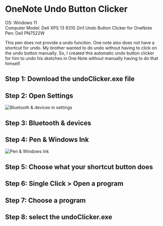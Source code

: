 # OneNote Undo Button Clicker
OS: Windows 11 <br />
Computer Model: Dell XPS 13 9310 2in1 Undo Button Clicker for OneNote <br />
Pen: Dell PN7522W <br />

This pen does not provide a undo funciton. One note also does not have a shortcut for undo. My brother wanted to do undo without having to click on the undo button manually. So, I created this automatic undo button clicker for him to undo his sketches in One Note without manually having to do that himself.
## Step 1: Download the undoClicker.exe file
## Step 2: Open Settings
![Bluetooth & devices in settings](https://github.com/IffetMelihA/OneNoteUndoClicker/assets/76969580/3d1019cf-d0df-462b-8dcd-0e46af6a74a3)

## Step 3: Bluetooth & devices
## Step 4: Pen & Windows Ink
![Pen & Windows Ink](https://github.com/IffetMelihA/OneNoteUndoClicker/assets/76969580/181840ca-06fc-43b4-a635-8cfb83093dbb)

## Step 5: Choose what your shortcut button does
## Step 6: Single Click > Open a program 
## Step 7: Choose a program
## Step 8: select the undoClicker.exe

  

